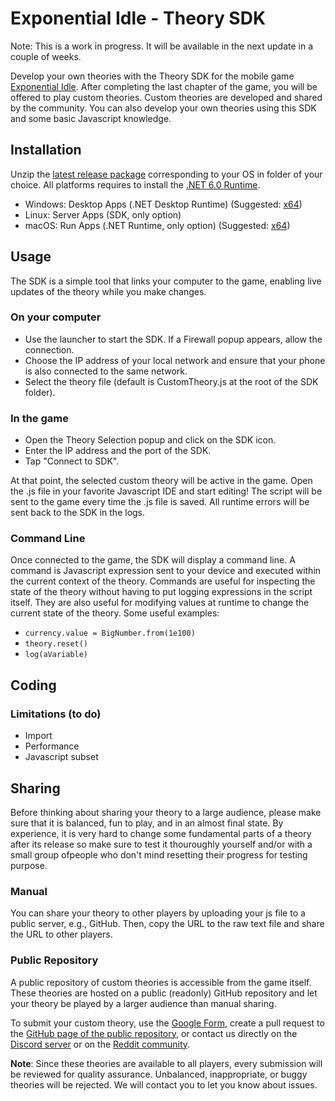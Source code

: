 # Exponential Idle - Theory SDK

Note: This is a work in progress. It will be available in the next update in a couple of weeks.

Develop your own theories with the Theory SDK for the mobile game [Exponential Idle](https://conicgames.github.io/exponentialidle/). 
After completing the last chapter of the game, you will be offered to play custom theories. Custom theories are developed and shared by the community. You can also develop your own theories using this SDK and some basic Javascript knowledge.

## Installation
Unzip the [latest release package](https://github.com/conicgames/theory-sdk/releases/latest) corresponding to your OS in folder of your choice. All platforms requires to install the [.NET 6.0 Runtime](https://dotnet.microsoft.com/download/dotnet/6.0/runtime).
- Windows: Desktop Apps (.NET Desktop Runtime) (Suggested: [x64](https://dotnet.microsoft.com/en-us/download/dotnet/thank-you/runtime-desktop-6.0.1-windows-x64-installer))
- Linux: Server Apps (SDK, only option)
- macOS: Run Apps (.NET Runtime, only option) (Suggested: [x64](https://dotnet.microsoft.com/en-us/download/dotnet/thank-you/runtime-6.0.1-macos-x64-installer))


## Usage
The SDK is a simple tool that links your computer to the game, enabling live updates of the theory while you make changes.

### On your computer
- Use the launcher to start the SDK. If a Firewall popup appears, allow the connection.
- Choose the IP address of your local network and ensure that your phone is also connected to the same network.
- Select the theory file (default is CustomTheory.js at the root of the SDK folder).

### In the game
- Open the Theory Selection popup and click on the SDK icon.
- Enter the IP address and the port of the SDK.
- Tap "Connect to SDK".

At that point, the selected custom theory will be active in the game. Open the .js file in your favorite Javascript IDE and start editing! The script will be sent to the game every time the .js file is saved. All runtime errors will be sent back to the SDK in the logs.

### Command Line

Once connected to the game, the SDK will display a command line. A command is Javascript expression sent to your device and executed within the current context of the theory. Commands are useful for inspecting the state of the theory without having to put logging expressions in the script itself. They are also useful for modifying values at runtime to change the current state of the theory. Some useful examples:

 - `currency.value = BigNumber.from(1e100)`
 - `theory.reset()`
 - `log(aVariable)`

## Coding
### Limitations (to do)
 - Import
 - Performance
 - Javascript subset

## Sharing

Before thinking about sharing your theory to a large audience, please make sure that it is balanced, fun to play, and in an almost final state. By experience, it is very hard to change some fundamental parts of a theory after its release so make sure to test it thouroughly yourself and/or with a small group ofpeople who don't mind resetting their progress for testing purpose.

### Manual
You can share your theory to other players by uploading your js file to a public server, e.g., GitHub. Then, copy the URL to the raw text file and share the URL to other players.

### Public Repository
A public repository of custom theories is accessible from the game itself. These theories are hosted on a public (readonly) GitHub repository and let your theory be played by a larger audience than manual sharing.

To submit your custom theory, use the [Google Form](https://forms.gle/uTmuHfewxpA2vvq96), create a pull request to the [GitHub page of the public repository](https://github.com/conicgames/custom-theories), or contact us directly on the [Discord server](https://discord.gg/S9UheTC) or on the [Reddit community](https://www.reddit.com/r/ExponentialIdle).

**Note**: Since these theories are available to all players, every submission will be reviewed for quality assurance. Unbalanced, inappropriate, or buggy theories will be rejected. We will contact you to let you know about issues.
